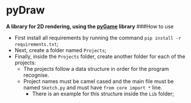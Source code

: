 # pyDraw
**A library for 2D rendering, using the [pyGame]('https://www.pygame.org/news') library**
###How to use

* First install all requirements by running the command `pip install -r requirements.txt`;
* Next, create a folder named `Projects`;
* Finally, inside the `Projects` folder, create another folder for each of the projects:
    * The projects follow a data structure in order for the program recognise.
    * Project names must be camel cased and the main file must be named `Sketch.py` and must have `from core import *` line.
        * There is an example for this structure inside the `Lib` folder;